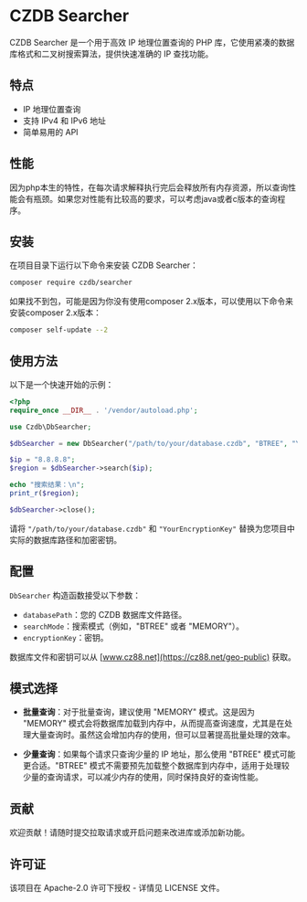 # CZDB Searcher

CZDB Searcher 是一个用于高效 IP 地理位置查询的 PHP 库，它使用紧凑的数据库格式和二叉树搜索算法，提供快速准确的 IP 查找功能。

## 特点

- IP 地理位置查询
- 支持 IPv4 和 IPv6 地址
- 简单易用的 API

## 性能
因为php本生的特性，在每次请求解释执行完后会释放所有内存资源，所以查询性能会有瓶颈。如果您对性能有比较高的要求，可以考虑java或者c版本的查询程序。

## 安装

在项目目录下运行以下命令来安装 CZDB Searcher：

```bash
composer require czdb/searcher
```

如果找不到包，可能是因为你没有使用composer 2.x版本，可以使用以下命令来安装composer 2.x版本：

```bash
composer self-update --2
```

## 使用方法

以下是一个快速开始的示例：

```php
<?php
require_once __DIR__ . '/vendor/autoload.php';

use Czdb\DbSearcher;

$dbSearcher = new DbSearcher("/path/to/your/database.czdb", "BTREE", "YourEncryptionKey");

$ip = "8.8.8.8";
$region = $dbSearcher->search($ip);

echo "搜索结果：\n";
print_r($region);

$dbSearcher->close();
```

请将 `"/path/to/your/database.czdb"` 和 `"YourEncryptionKey"` 替换为您项目中实际的数据库路径和加密密钥。

## 配置

`DbSearcher` 构造函数接受以下参数：

- `databasePath`：您的 CZDB 数据库文件路径。
- `searchMode`：搜索模式（例如，"BTREE" 或者 "MEMORY"）。
- `encryptionKey`：密钥。

数据库文件和密钥可以从 [www.cz88.net](https://cz88.net/geo-public) 获取。

## 模式选择

- **批量查询**：对于批量查询，建议使用 "MEMORY" 模式。这是因为 "MEMORY" 模式会将数据库加载到内存中，从而提高查询速度，尤其是在处理大量查询时。虽然这会增加内存的使用，但可以显著提高批量处理的效率。  

- **少量查询**：如果每个请求只查询少量的 IP 地址，那么使用 "BTREE" 模式可能更合适。"BTREE" 模式不需要预先加载整个数据库到内存中，适用于处理较少量的查询请求，可以减少内存的使用，同时保持良好的查询性能。

## 贡献

欢迎贡献！请随时提交拉取请求或开启问题来改进库或添加新功能。

## 许可证

该项目在 Apache-2.0 许可下授权 - 详情见 LICENSE 文件。